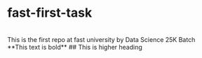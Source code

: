 # fast-first-task
<br>
This is the first repo at fast university by Data Science 25K Batch
<br>
**This text is bold**
## This is higher heading

